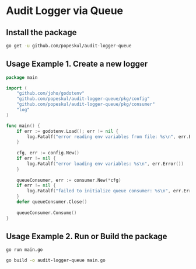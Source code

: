# Audit Logger via Queue

## Install the package

```bash
go get -u github.com/popeskul/audit-logger-queue
```

## Usage Example 1. Create a new logger

```go
package main

import (
    "github.com/joho/godotenv"
    "github.com/popeskul/audit-logger-queue/pkg/config"
    "github.com/popeskul/audit-logger-queue/pkg/consumer"
    "log"
)

func main() {
    if err := godotenv.Load(); err != nil {
        log.Fatalf("error reading env variables from file: %s\n", err.Error())
    }
    
    cfg, err := config.New()
    if err != nil {
        log.Fatalf("error loading env variables: %s\n", err.Error())
    }
    
    queueConsumer, err := consumer.New(*cfg)
    if err != nil {
        log.Fatalf("failed to initialize queue consumer: %s\n", err.Error())
    }
    defer queueConsumer.Close()
    
    queueConsumer.Consume()
}
```

## Usage Example 2. Run or Build the package

```bash
go run main.go
```

```bash
go build -o audit-logger-queue main.go
```